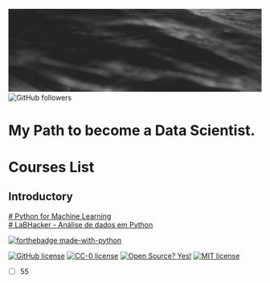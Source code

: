 [![Header](https://github.com/FernandoSilvaDS/FernandoSilvaDS/blob/master/banner/top.gif)](https://github.com/FernandoSilvaDS)
<img alt="GitHub followers" src="https://img.shields.io/github/followers/FernandoSilvaDS?style=social">

<h1 id="my-path-to-become-a-data-scientist.">My Path to become a Data Scientist.</h1>
<h1 id="courses-list">Courses List</h1>
<h2 id="introductory">Introductory</h2>
<p><a href="https://www.greatlearning.in/academy/learn-for-free/courses/python-for-machine-learning"># Python for Machine Learning</a><br>
<a href="https://www.youtube.com/watch?v=wiMVpFfxA0w&amp;list=PLqiFjCF_dtcymXtdjwAP4s7tRoW4CYwnH"># LaBHacker -  Análise de dados em Python</a></p>


[![forthebadge made-with-python](http://ForTheBadge.com/images/badges/made-with-python.svg)](https://www.python.org/)

[![GitHub license](https://img.shields.io/github/license/Naereen/StrapDown.js.svg)](https://github.com/Naereen/StrapDown.js/blob/master/LICENSE)
[![CC-0 license](https://img.shields.io/badge/License-CC--0-blue.svg)](https://creativecommons.org/licenses/by-nd/4.0)
[![Open Source? Yes!](https://badgen.net/badge/Open%20Source%20%3F/Yes%21/blue?icon=github)](https://github.com/Naereen/badges/)
[![MIT license](https://img.shields.io/badge/License-MIT-blue.svg)](https://lbesson.mit-license.org/)

- [ ] 55
